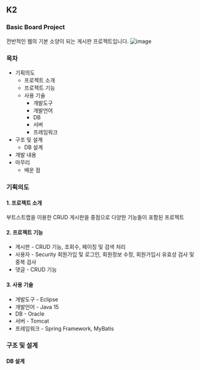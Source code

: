 ## K2
### Basic Board Project
전반적인 웹의 기본 소양이 되는 게시판 프로젝트입니다.
![image](https://github.com/JANGSuJinn/K2/assets/136566806/f59237ff-2a0c-4e66-82d2-4bea21763a0a)
### 목차
* 기획의도
  * 프로젝트 소개
  * 프로젝트 기능
  * 사용 기술
    * 개발도구
    * 개발언어
    * DB
    * 서버
    * 프레임워크
* 구조 및 설계
  * DB 설계
* 개발 내용
* 마무리
  * 배운 점
### 기획의도
#### 1. 프로젝트 소개
부트스트랩을 이용한 CRUD 게시판을 중점으로 다양한 기능들이 포함된 프로젝트
#### 2. 프로젝트 기능
* 게시판 - CRUD 기능, 조회수, 페이징 및 검색 처리
* 사용자 - Security 회원가입 및 로그인, 회원정보 수정, 회원가입시 유효성 검사 및 중복 검사
* 댓글 - CRUD 기능
#### 3. 사용 기술
* 개발도구 - Eclipse
* 개발언어 - Java 15
* DB - Oracle
* 서버 - Tomcat
* 프레임워크 - Spring Framework, MyBatis
### 구조 및 설계
#### DB 설계
